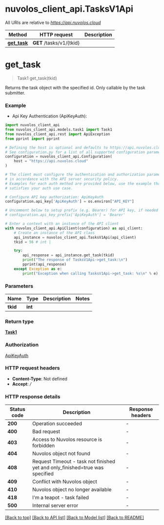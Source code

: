 # nuvolos_client_api.TasksV1Api

All URIs are relative to *https://api.nuvolos.cloud*

Method | HTTP request | Description
------------- | ------------- | -------------
[**get_task**](TasksV1Api.md#get_task) | **GET** /tasks/v1/{tkid} | 


# **get_task**
> Task1 get_task(tkid)

Returns the task object with the specified id. Only callable by the task submitter.

### Example

* Api Key Authentication (ApiKeyAuth):

```python
import nuvolos_client_api
from nuvolos_client_api.models.task1 import Task1
from nuvolos_client_api.rest import ApiException
from pprint import pprint

# Defining the host is optional and defaults to https://api.nuvolos.cloud
# See configuration.py for a list of all supported configuration parameters.
configuration = nuvolos_client_api.Configuration(
    host = "https://api.nuvolos.cloud"
)

# The client must configure the authentication and authorization parameters
# in accordance with the API server security policy.
# Examples for each auth method are provided below, use the example that
# satisfies your auth use case.

# Configure API key authorization: ApiKeyAuth
configuration.api_key['ApiKeyAuth'] = os.environ["API_KEY"]

# Uncomment below to setup prefix (e.g. Bearer) for API key, if needed
# configuration.api_key_prefix['ApiKeyAuth'] = 'Bearer'

# Enter a context with an instance of the API client
with nuvolos_client_api.ApiClient(configuration) as api_client:
    # Create an instance of the API class
    api_instance = nuvolos_client_api.TasksV1Api(api_client)
    tkid = 56 # int | 

    try:
        api_response = api_instance.get_task(tkid)
        print("The response of TasksV1Api->get_task:\n")
        pprint(api_response)
    except Exception as e:
        print("Exception when calling TasksV1Api->get_task: %s\n" % e)
```



### Parameters


Name | Type | Description  | Notes
------------- | ------------- | ------------- | -------------
 **tkid** | **int**|  | 

### Return type

[**Task1**](Task1.md)

### Authorization

[ApiKeyAuth](../README.md#ApiKeyAuth)

### HTTP request headers

 - **Content-Type**: Not defined
 - **Accept**: */*

### HTTP response details

| Status code | Description | Response headers |
|-------------|-------------|------------------|
**200** | Operation succeeded |  -  |
**400** | Bad request |  -  |
**403** | Access to Nuvolos resource is forbidden |  -  |
**404** | Nuvolos object not found |  -  |
**408** | Request Timeout - task not finished yet and only_finished&#x3D;true was specified |  -  |
**409** | Conflict with Nuvolos object |  -  |
**410** | Nuvolos object no longer available |  -  |
**418** | I&#39;m a teapot - task failed |  -  |
**500** | Internal server error |  -  |

[[Back to top]](#) [[Back to API list]](../README.md#documentation-for-api-endpoints) [[Back to Model list]](../README.md#documentation-for-models) [[Back to README]](../README.md)

